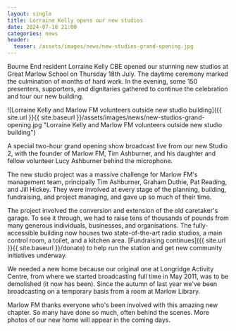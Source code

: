 ```yaml
---
layout: single
title: Lorraine Kelly opens our new studios
date: 2024-07-18 21:00
categories: news
header:
  teaser: /assets/images/news/new-studios-grand-opening.jpg
---
```


Bourne End resident Lorraine Kelly CBE opened our stunning new studios at Great Marlow School on Thursday 18th July. The daytime ceremony marked the culmination of months of hard work. In the evening, some 150 presenters, supporters, and dignitaries gathered to continue the celebration and tour our new building.

![Lorraine Kelly and Marlow FM volunteers outside new studio building]({{ site.url }}{{ site.baseurl }}/assets/images/news/new-studios-grand-opening.jpg "Lorraine Kelly and Marlow FM volunteers outside new studio building")

A special two-hour grand opening show broadcast live from our new Studio 2, with the founder of Marlow FM, Tim Ashburner, and his daughter and fellow volunteer Lucy Ashburner behind the microphone.

The new studio project was a massive challenge for Marlow FM's management team, principally Tim Ashburner, Graham Duthie, Pat Reading, and Jill Hickey. They were involved at every stage of the planning, building, fundraising, and project managing, and gave up so much of their time.

The project involved the conversion and extension of the old caretaker's garage. To see it through, we had to raise tens of thousands of pounds from many generous individuals, businesses, and organisations. The fully-accessible building now houses two state-of-the-art radio studios, a main control room, a toilet, and a kitchen area. [Fundraising continues]({{ site.url }}{{ site.baseurl }}/donate) to help run the station and get new community initiatives underway.

We needed a new home because our original one at Longridge Activity Centre, from where we started broadcasting full time in May 2011, was to be demolished (it now has been). Since the autumn of last year we've been broadcasting on a temporary basis from a room at Marlow Library.

Marlow FM thanks everyone who's been involved with this amazing new chapter. So many have done so much, often behind the scenes. More photos of our new home will appear in the coming days.
